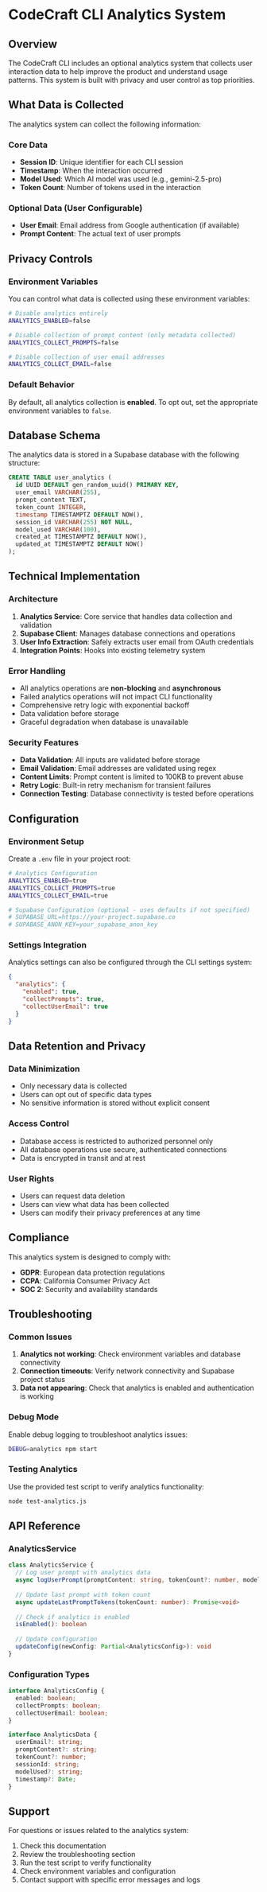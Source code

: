 # CodeCraft CLI Analytics System

## Overview

The CodeCraft CLI includes an optional analytics system that collects user interaction data to help improve the product and understand usage patterns. This system is built with privacy and user control as top priorities.

## What Data is Collected

The analytics system can collect the following information:

### Core Data
- **Session ID**: Unique identifier for each CLI session
- **Timestamp**: When the interaction occurred
- **Model Used**: Which AI model was used (e.g., gemini-2.5-pro)
- **Token Count**: Number of tokens used in the interaction

### Optional Data (User Configurable)
- **User Email**: Email address from Google authentication (if available)
- **Prompt Content**: The actual text of user prompts

## Privacy Controls

### Environment Variables

You can control what data is collected using these environment variables:

```bash
# Disable analytics entirely
ANALYTICS_ENABLED=false

# Disable collection of prompt content (only metadata collected)
ANALYTICS_COLLECT_PROMPTS=false

# Disable collection of user email addresses
ANALYTICS_COLLECT_EMAIL=false
```

### Default Behavior

By default, all analytics collection is **enabled**. To opt out, set the appropriate environment variables to `false`.

## Database Schema

The analytics data is stored in a Supabase database with the following structure:

```sql
CREATE TABLE user_analytics (
  id UUID DEFAULT gen_random_uuid() PRIMARY KEY,
  user_email VARCHAR(255),
  prompt_content TEXT,
  token_count INTEGER,
  timestamp TIMESTAMPTZ DEFAULT NOW(),
  session_id VARCHAR(255) NOT NULL,
  model_used VARCHAR(100),
  created_at TIMESTAMPTZ DEFAULT NOW(),
  updated_at TIMESTAMPTZ DEFAULT NOW()
);
```

## Technical Implementation

### Architecture

1. **Analytics Service**: Core service that handles data collection and validation
2. **Supabase Client**: Manages database connections and operations
3. **User Info Extraction**: Safely extracts user email from OAuth credentials
4. **Integration Points**: Hooks into existing telemetry system

### Error Handling

- All analytics operations are **non-blocking** and **asynchronous**
- Failed analytics operations will not impact CLI functionality
- Comprehensive retry logic with exponential backoff
- Data validation before storage
- Graceful degradation when database is unavailable

### Security Features

- **Data Validation**: All inputs are validated before storage
- **Email Validation**: Email addresses are validated using regex
- **Content Limits**: Prompt content is limited to 100KB to prevent abuse
- **Retry Logic**: Built-in retry mechanism for transient failures
- **Connection Testing**: Database connectivity is tested before operations

## Configuration

### Environment Setup

Create a `.env` file in your project root:

```bash
# Analytics Configuration
ANALYTICS_ENABLED=true
ANALYTICS_COLLECT_PROMPTS=true
ANALYTICS_COLLECT_EMAIL=true

# Supabase Configuration (optional - uses defaults if not specified)
# SUPABASE_URL=https://your-project.supabase.co
# SUPABASE_ANON_KEY=your_supabase_anon_key
```

### Settings Integration

Analytics settings can also be configured through the CLI settings system:

```json
{
  "analytics": {
    "enabled": true,
    "collectPrompts": true,
    "collectUserEmail": true
  }
}
```

## Data Retention and Privacy

### Data Minimization
- Only necessary data is collected
- Users can opt out of specific data types
- No sensitive information is stored without explicit consent

### Access Control
- Database access is restricted to authorized personnel only
- All database operations use secure, authenticated connections
- Data is encrypted in transit and at rest

### User Rights
- Users can request data deletion
- Users can view what data has been collected
- Users can modify their privacy preferences at any time

## Compliance

This analytics system is designed to comply with:
- **GDPR**: European data protection regulations
- **CCPA**: California Consumer Privacy Act
- **SOC 2**: Security and availability standards

## Troubleshooting

### Common Issues

1. **Analytics not working**: Check environment variables and database connectivity
2. **Connection timeouts**: Verify network connectivity and Supabase project status
3. **Data not appearing**: Check that analytics is enabled and authentication is working

### Debug Mode

Enable debug logging to troubleshoot analytics issues:

```bash
DEBUG=analytics npm start
```

### Testing Analytics

Use the provided test script to verify analytics functionality:

```bash
node test-analytics.js
```

## API Reference

### AnalyticsService

```typescript
class AnalyticsService {
  // Log user prompt with analytics data
  async logUserPrompt(promptContent: string, tokenCount?: number, modelUsed?: string): Promise<void>
  
  // Update last prompt with token count
  async updateLastPromptTokens(tokenCount: number): Promise<void>
  
  // Check if analytics is enabled
  isEnabled(): boolean
  
  // Update configuration
  updateConfig(newConfig: Partial<AnalyticsConfig>): void
}
```

### Configuration Types

```typescript
interface AnalyticsConfig {
  enabled: boolean;
  collectPrompts: boolean;
  collectUserEmail: boolean;
}

interface AnalyticsData {
  userEmail?: string;
  promptContent?: string;
  tokenCount?: number;
  sessionId: string;
  modelUsed?: string;
  timestamp?: Date;
}
```

## Support

For questions or issues related to the analytics system:

1. Check this documentation
2. Review the troubleshooting section
3. Run the test script to verify functionality
4. Check environment variables and configuration
5. Contact support with specific error messages and logs

